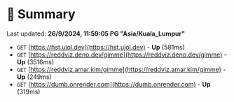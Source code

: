 # 📖 Summary
Last updated: **26/9/2024, 11:59:05 PG "Asia/Kuala_Lumpur"**

- `GET` [https://hst.ujol.dev](https://hst.ujol.dev) - **Up** (581ms)
- `GET` [https://reddviz.deno.dev/gimme](https://reddviz.deno.dev/gimme) - **Up** (3516ms)
- `GET` [https://reddviz.amar.kim/gimme](https://reddviz.amar.kim/gimme) - **Up** (249ms)
- `GET` [https://dumb.onrender.com](https://dumb.onrender.com) - **Up** (319ms)
